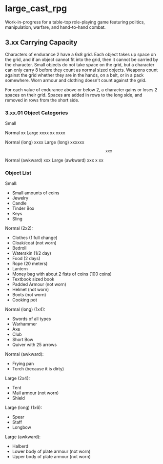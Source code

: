 # large_cast_rpg
Work-in-progress for a table-top role-playing game featuring politics, manipulation, warfare, and hand-to-hand combat.

## 3.xx Carrying Capacity

Characters of endurance 2 have a 6x8 grid. Each object takes up space on
the grid, and if an object cannot fit into the grid, then it cannot be
carried by the character. Small objects do not take space on the grid,
but a character can only carry 8 before they count as normal sized
objects. Weapons count against the grid whether they are in the hands,
on a belt, or in a pack somewhere. Worn armour and clothing doesn't
count against the grid.

For each value of endurance above or below 2, a character gains or loses
2 spaces on their grid. Spaces are added in rows to the long side, and
removed in rows from the short side.

### 3.xx.01 Object Categories

Small

Normal            xx            Large             xxxx
                  xx                              xxxx

Normal (long)     xxxx          Large (long)      xxxxxx

                                                  xxx
Normal (awkward)  xxx           Large (awkward)   xxx
                    x                               xx

### Object List

Small:
-   Small amounts of coins
-   Jewelry
-   Candle
-   Tinder Box
-   Keys
-   Sling

Normal (2x2):
-   Clothes (1 full change)
-   Cloak/coat (not worn)
-   Bedroll
-   Waterskin (1/2 day)
-   Food (2 days)
-   Rope (20 meters)
-   Lantern
-   Money bag with about 2 fists of coins (100 coins)
-   Textbook sized book
-   Padded Armour (not worn)
-   Helmet (not worn)
-   Boots (not worn)
-   Cooking pot

Normal (long) (1x4):
-   Swords of all types
-   Warhammer
-   Axe
-   Club
-   Short Bow
-   Quiver with 25 arrows

Normal (awkward):
-   Frying pan
-   Torch (because it is dirty)

Large (2x4):
-   Tent
-   Mail armour (not worn)
-   Shield

Large (long) (1x6):
-   Spear
-   Staff
-   Longbow

Large (awkward):
-   Halberd
-   Lower body of plate armour (not worn)
-   Upper body of plate armour (not worn)
